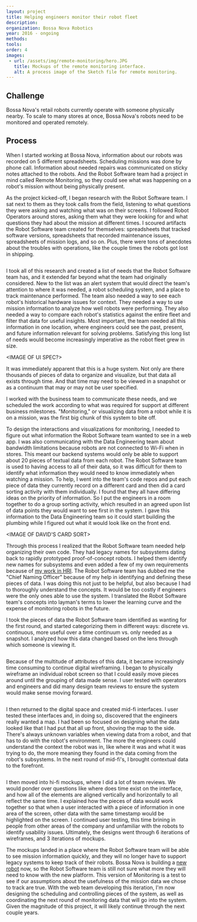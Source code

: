 ```yaml
---
layout: project
title: Helping engineers monitor their robot fleet
description: 
organization: Bossa Nova Robotics
year: 2016 - ongoing
methods:
tools:
order: 4
images: 
 - url: /assets/img/remote-monitoring/hero.JPG
   title: Mockups of the remote monitoring interface.
   alt: A process image of the Sketch file for remote monitoring.
---
```


## Challenge

Bossa Nova's retail robots currently operate with someone physically nearby. To scale to many stores at once, Bossa Nova's robots need to be monitored and operated remotely.

## Process

When I started working at Bossa Nova, information about our robots was recorded on 5 different spreadsheets. Scheduling missions was done by phone call. Information about needed repairs was communicated on sticky notes attached to the robots. And the Robot Software team had a project in mind called Remote Monitoring, so they could see what was happening on a robot's mission without being physically present. 

As the project kicked-off, I began research with the Robot Software team. I sat next to them as they took calls from the field, listening to what questions they were asking and watching what was on their screens. I followed Robot Operators around stores, asking them what they were looking for and what questions they had about the mission at different times. I scoured artifacts the Robot Software team created for themselves: spreadsheets that tracked software versions, spreadsheets that recorded maintenance issues, spreadsheets of mission logs, and so on. Plus, there were tons of anecdotes about the troubles with operations, like the couple times the robots got lost in shipping.

<IMAGE OF STEVE AT HIS COMPUTER><IMAGE OF OPERATOR IN STORE>

I took all of this research and created a list of needs that the Robot Software team has, and it extended far beyond what the team had originally considered. New to the list was an alert system that would direct the team's attention to where it was needed, a robot scheduling system, and a place to track maintenance performed. The team also needed a way to see each robot's historical hardware issues for context. They needed a way to use mission information to analyze how well robots were performing. They also needed a way to compare each robot's statistics against the entire fleet and filter that data for useful insights. Most important, the team needed all this information in one location, where engineers could see the past, present, and future information relevant for solving problems. Satisfying this long list of needs would become increasingly imperative as the robot fleet grew in size.

<IMAGE OF UI SPEC?><IMAGE OF INTIAL WIREFRAMES><IMAGE OF WHITEBOARD><IMAGE OF UI FLOW>

It was immediately apparent that this is a huge system. Not only are there thousands of pieces of data to organize and visualize, but that data all exists through time. And that time may need to be viewed in a snapshot or as a continuum that may or may not be user specified. 

I worked with the business team to communicate these needs, and we scheduled the work according to what was required for support at different business milestones. "Monitoring," or visualizing data from a robot while it is on a mission, was the first big chunk of this system to bite off.

To design the interactions and visualizations for monitoring, I needed to figure out what information the Robot Software team wanted to see in a web app. I was also communicating with the Data Engineering team about bandwidth limitations because robots are not connected to Wi-Fi when in stores. This meant our backend systems would only be able to support about 20 pieces of textual data from each robot. The Robot Software team is used to having access to all of their data, so it was difficult for them to identify what information they would need to know immediately when watching a mission. To help, I went into the team's code repos and put each piece of data they currently record on a different card and then did a card sorting activity with them individually. I found that they all have differing ideas on the priority of information. So I put the engineers in a room together to do a group sorting activity, which resulted in an agreed upon list of data points they would want to see first in the system. I gave this information to the Data Engineering team so it could start building the plumbing while I figured out what it would look like on the front end. 

<IMAGE OF DAVID'S CARD SORT><IMAGE OF OTHER CARD SORTS><IMAGE OF ALL OF THEM ON THE BOARD>

Through this process I realized that the Robot Software team needed help organizing their own code. They had legacy names for subsystems dating back to rapidly prototyped proof-of-concept robots. I helped them identify new names for subsystems and even added a few of my own requirements because of <a href=""> my work in HRI</a>. The Robot Software team has dubbed me the "Chief Naming Officer" because of my help in identifying and defining these pieces of data. I was doing this not just to be helpful, but also because I had to thoroughly understand the concepts. It would be too costly if engineers were the only ones able to use the system. I translated the Robot Software team's concepts into layman's terms to lower the learning curve and the expense of monitoring robots in the future.

I took the pieces of data the Robot Software team identified as wanting for the first round, and started categorizing them in different ways: discrete vs. continuous, more useful over a time continuum vs. only needed as a snapshot. I analyzed how this data changed based on the lens through which someone is viewing it.

<IMAGE OF DATA STICKIES>

Because of the multitude of attributes of this data, it became increasingly time consuming to continue digital wireframing. I began to physically wireframe an individual robot screen so that I could easily move pieces around until the grouping of data made sense. I user tested with operators and engineers and did many design team reviews to ensure the system would make sense moving forward. 

<IMAGE OF PHYSICAL BOARDS>

I then returned to the digital space and created mid-fi interfaces. I user tested these interfaces and, in doing so, discovered that the engineers really wanted a map. I had been so focused on designing what the data looked like that I had put that all up front, shoving the map to the side. There's always unknown variables when viewing data from a robot, and that has to do with the robot's environment. The more the engineers could understand the context the robot was in, like where it was and what it was trying to do, the more meaning they found in the data coming from the robot's subsystems. In the next round of mid-fi's, I brought contextual data to the forefront.

<IMAGE OF MID-FI WIREFRAMES>

I then moved into hi-fi mockups, where I did a lot of team reviews. We would ponder over questions like where does time exist on the interface, and how all of the elements are aligned vertically and horizontally to all reflect the same time. I explained how the pieces of data would work together so that when a user interacted with a piece of information in one area of the screen, other data with the same timestamp would be highlighted on the screen. I continued user testing, this time brining in people from other areas of the company and unfamiliar with the robots to identify usability issues. Ultimately, the designs went through 6 iterations of wireframes, and 3 iterations of mockups.

The mockups landed in a place where the Robot Software team will be able to see mission information quickly, and they will no longer have to support legacy systems to keep track of their robots. Bossa Nova is building a <a href="">new robot</a> now, so the Robot Software team is still not sure what more they will need to know with the new platform. This version of Monitoring is a test to see if our assumptions about the usefulness of the mission data we chose to track are true. With the web team developing this iteration, I'm now designing the scheduling and controlling pieces of the system, as well as coordinating the next round of monitoring data that will go into the system. Given the magnitude of this project, it will likely continue through the next couple years.